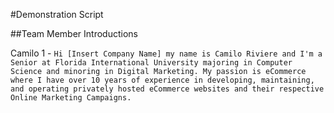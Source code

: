#Demonstration Script

##Team Member Introductions

Camilo 1 - `Hi [Insert Company Name] my name is Camilo Riviere and I'm a Senior at Florida International University majoring in Computer Science and minoring in Digital Marketing. My passion is eCommerce where I have over 10 years of experience in developing, maintaining, and operating privately hosted eCommerce websites and their respective Online Marketing Campaigns.`
